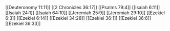 [[Deuteronomy 11:11]]
[[2 Chronicles 36:17]]
[[Psalms 79:4]]
[[Isaiah 6:11]]
[[Isaiah 24:1]]
[[Isaiah 64:10]]
[[Jeremiah 25:9]]
[[Jeremiah 29:10]]
[[Ezekiel 6:3]]
[[Ezekiel 6:14]]
[[Ezekiel 34:28]]
[[Ezekiel 36:1]]
[[Ezekiel 36:6]]
[[Ezekiel 36:33]]
